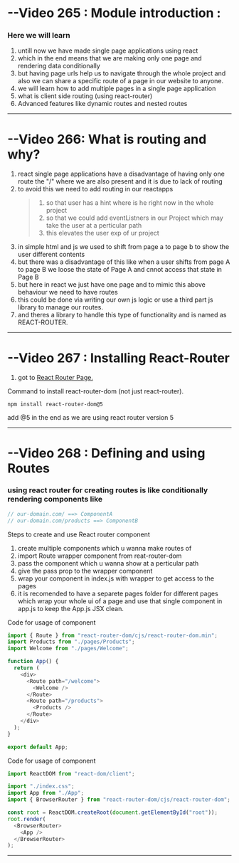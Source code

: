# --Video 265 : Module introduction :

### Here we will learn

1. untill now we have made single page applications using react
2. which in the end means that we are making only one page and rendering data conditionally
3. but having page urls help us to navigate through the whole project and also we can share a specific route of a page in our website to anyone.
4. we will learn how to add multiple pages in a single page application
5. what is client side routing (using react-router)
6. Advanced features like dynamic routes and nested routes

---

# --Video 266: What is routing and why?

1. react single page applications have a disadvantage of having only one route the "/" where we are also present and it is due to lack of routing
2. to avoid this we need to add routing in our reactapps
   > 1. so that user has a hint where is he right now in the whole project
   > 2. so that we could add eventListners in our Project which may take the user at a perticular path
   > 3. this elevates the user exp of ur project
3. in simple html and js we used to shift from page a to page b to show the user different contents
4. but there was a disadvantage of this like when a user shifts from page A to page B we loose the state of Page A and cnnot access that state in Page B
5. but here in react we just have one page and to mimic this above behaviour we need to have routes
6. this could be done via writing our own js logic or use a third part js library to manage our routes.
7. and theres a library to handle this type of functionality and is named as REACT-ROUTER.

---

# --Video 267 : Installing React-Router

1. got to [React Router Page.](https://reactrouter.com/en/main)

Command to install react-router-dom (not just react-router).

```console
npm install react-router-dom@5
```

add @5 in the end as we are using react router version 5

---

# --Video 268 : Defining and using Routes

### using react router for creating routes is like conditionally rendering components like

```js
// our-domain.com/ ==> ComponentA
// our-domain.com/products ==> ComponentB
```

Steps to create and use React router <Route></Route> component

1. create multiple components which u wanna make routes of
2. import Route wrapper component from reat-router-dom
3. pass the component which u wanna show at a perticular path
4. give the pass prop to the <Route> wrapper component
5. wrap your <App/> component in index.js with <BrowserRouter> wrapper to get access to the pages
6. it is recomended to have a separete pages folder for different pages which wrap your whole ui of a page and use that single component in app.js to keep the App.js JSX clean.

Code for usage of <Route> component

```js
import { Route } from "react-router-dom/cjs/react-router-dom.min";
import Products from "./pages/Products";
import Welcome from "./pages/Welcome";

function App() {
  return (
    <div>
      <Route path="/welcome">
        <Welcome />
      </Route>
      <Route path="/products">
        <Products />
      </Route>
    </div>
  );
}

export default App;
```

Code for usage of <BrowserRouter/> component

```js
import ReactDOM from "react-dom/client";

import "./index.css";
import App from "./App";
import { BrowserRouter } from "react-router-dom/cjs/react-router-dom";

const root = ReactDOM.createRoot(document.getElementById("root"));
root.render(
  <BrowserRouter>
    <App />
  </BrowserRouter>
);
```

---
